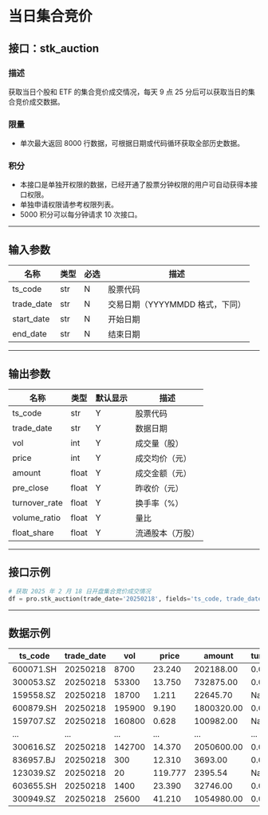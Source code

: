 # 当日集合竞价

## 接口：stk_auction

### 描述
获取当日个股和 ETF 的集合竞价成交情况，每天 9 点 25 分后可以获取当日的集合竞价成交数据。

### 限量
- 单次最大返回 8000 行数据，可根据日期或代码循环获取全部历史数据。

### 积分
- 本接口是单独开权限的数据，已经开通了股票分钟权限的用户可自动获得本接口权限。
- 单独申请权限请参考权限列表。
- 5000 积分可以每分钟请求 10 次接口。

---

## 输入参数

| 名称        | 类型 | 必选 | 描述 |
|------------|------|------|------|
| ts_code    | str  | N    | 股票代码 |
| trade_date | str  | N    | 交易日期（YYYYMMDD 格式，下同） |
| start_date | str  | N    | 开始日期 |
| end_date   | str  | N    | 结束日期 |

---

## 输出参数

| 名称          | 类型  | 默认显示 | 描述 |
|--------------|------|--------|------|
| ts_code      | str  | Y      | 股票代码 |
| trade_date   | str  | Y      | 数据日期 |
| vol          | int  | Y      | 成交量（股） |
| price        | int  | Y      | 成交均价（元） |
| amount       | float | Y      | 成交金额（元） |
| pre_close    | float | Y      | 昨收价（元） |
| turnover_rate | float | Y      | 换手率（%） |
| volume_ratio | float | Y      | 量比 |
| float_share  | float | Y      | 流通股本（万股） |

---

## 接口示例

```python
# 获取 2025 年 2 月 18 日开盘集合竞价成交情况
df = pro.stk_auction(trade_date='20250218', fields='ts_code, trade_date, vol, price, amount, turnover_rate, volume_ratio')
```

---

## 数据示例

| ts_code    | trade_date | vol    | price  | amount     | turnover_rate | volume_ratio |
|------------|------------|--------|--------|------------|--------------|--------------|
| 600071.SH  | 20250218   | 8700   | 23.240 | 202188.00  | 0.003090     | 0.150628     |
| 300053.SZ  | 20250218   | 53300  | 13.750 | 732875.00  | 0.008388     | 0.230996     |
| 159558.SZ  | 20250218   | 18700  | 1.211  | 22645.70   | NaN          | NaN          |
| 600879.SH  | 20250218   | 195900 | 9.190  | 1800320.00 | 0.005938     | 0.373839     |
| 159707.SZ  | 20250218   | 160800 | 0.628  | 100982.00  | NaN          | NaN          |
| ...        | ...        | ...    | ...    | ...        | ...          | ...          |
| 300616.SZ  | 20250218   | 142700 | 14.370 | 2050600.00 | 0.091494     | 1.184760     |
| 836957.BJ  | 20250218   | 300    | 12.310 | 3693.00    | 0.000702     | 0.012952     |
| 123039.SZ  | 20250218   | 20     | 119.777| 2395.54    | NaN          | NaN          |
| 603655.SH  | 20250218   | 1400   | 23.390 | 32746.00   | 0.001321     | 0.107119     |
| 300949.SZ  | 20250218   | 25600  | 41.210 | 1054980.00 | 0.042667     | 0.830128     |
